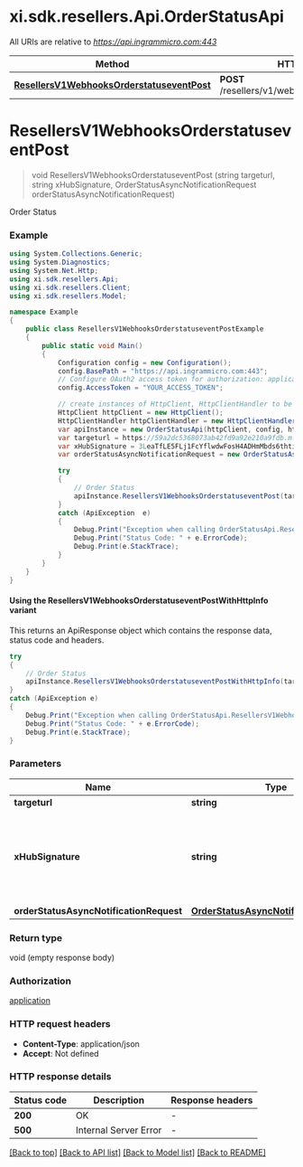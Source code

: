 # xi.sdk.resellers.Api.OrderStatusApi

All URIs are relative to *https://api.ingrammicro.com:443*

| Method | HTTP request | Description |
|--------|--------------|-------------|
| [**ResellersV1WebhooksOrderstatuseventPost**](OrderStatusApi.md#resellersv1webhooksorderstatuseventpost) | **POST** /resellers/v1/webhooks/orderstatusevent | Order Status |

<a id="resellersv1webhooksorderstatuseventpost"></a>
# **ResellersV1WebhooksOrderstatuseventPost**
> void ResellersV1WebhooksOrderstatuseventPost (string targeturl, string xHubSignature, OrderStatusAsyncNotificationRequest orderStatusAsyncNotificationRequest)

Order Status

### Example
```csharp
using System.Collections.Generic;
using System.Diagnostics;
using System.Net.Http;
using xi.sdk.resellers.Api;
using xi.sdk.resellers.Client;
using xi.sdk.resellers.Model;

namespace Example
{
    public class ResellersV1WebhooksOrderstatuseventPostExample
    {
        public static void Main()
        {
            Configuration config = new Configuration();
            config.BasePath = "https://api.ingrammicro.com:443";
            // Configure OAuth2 access token for authorization: application
            config.AccessToken = "YOUR_ACCESS_TOKEN";

            // create instances of HttpClient, HttpClientHandler to be reused later with different Api classes
            HttpClient httpClient = new HttpClient();
            HttpClientHandler httpClientHandler = new HttpClientHandler();
            var apiInstance = new OrderStatusApi(httpClient, config, httpClientHandler);
            var targeturl = https://59a2dc5368073ab42fd9a92e210a9fdb.m.pipedream.net/;  // string | The webhook url where the request needs to sent.
            var xHubSignature = 3LeaTfLE5FLj1FcYflwdwFosH4ADHmMbds6thtirGC3e9lEkF9/1pt4T2fQQGlxf40EznDBER0b60M75K6ZW0A==;  // string | Ingram Micro creates a signature token by use of a secret key + Event ID. The algorithm to generate the secret ley is given at link https://developer.ingrammicro.com/reseller/article/how-use-webhook-secret-key. Use the event Id in the below sample along with your secret key to generate the key. Alternatively, to send try this out, use a random text to see how it works.
            var orderStatusAsyncNotificationRequest = new OrderStatusAsyncNotificationRequest(); // OrderStatusAsyncNotificationRequest | 

            try
            {
                // Order Status
                apiInstance.ResellersV1WebhooksOrderstatuseventPost(targeturl, xHubSignature, orderStatusAsyncNotificationRequest);
            }
            catch (ApiException  e)
            {
                Debug.Print("Exception when calling OrderStatusApi.ResellersV1WebhooksOrderstatuseventPost: " + e.Message);
                Debug.Print("Status Code: " + e.ErrorCode);
                Debug.Print(e.StackTrace);
            }
        }
    }
}
```

#### Using the ResellersV1WebhooksOrderstatuseventPostWithHttpInfo variant
This returns an ApiResponse object which contains the response data, status code and headers.

```csharp
try
{
    // Order Status
    apiInstance.ResellersV1WebhooksOrderstatuseventPostWithHttpInfo(targeturl, xHubSignature, orderStatusAsyncNotificationRequest);
}
catch (ApiException e)
{
    Debug.Print("Exception when calling OrderStatusApi.ResellersV1WebhooksOrderstatuseventPostWithHttpInfo: " + e.Message);
    Debug.Print("Status Code: " + e.ErrorCode);
    Debug.Print(e.StackTrace);
}
```

### Parameters

| Name | Type | Description | Notes |
|------|------|-------------|-------|
| **targeturl** | **string** | The webhook url where the request needs to sent. |  |
| **xHubSignature** | **string** | Ingram Micro creates a signature token by use of a secret key + Event ID. The algorithm to generate the secret ley is given at link https://developer.ingrammicro.com/reseller/article/how-use-webhook-secret-key. Use the event Id in the below sample along with your secret key to generate the key. Alternatively, to send try this out, use a random text to see how it works. |  |
| **orderStatusAsyncNotificationRequest** | [**OrderStatusAsyncNotificationRequest**](OrderStatusAsyncNotificationRequest.md) |  |  |

### Return type

void (empty response body)

### Authorization

[application](../README.md#application)

### HTTP request headers

 - **Content-Type**: application/json
 - **Accept**: Not defined


### HTTP response details
| Status code | Description | Response headers |
|-------------|-------------|------------------|
| **200** | OK |  -  |
| **500** | Internal Server Error |  -  |

[[Back to top]](#) [[Back to API list]](../README.md#documentation-for-api-endpoints) [[Back to Model list]](../README.md#documentation-for-models) [[Back to README]](../README.md)

